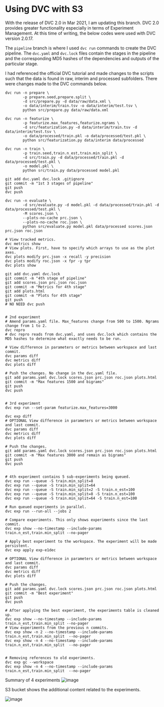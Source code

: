 # Using DVC with S3

With the release of DVC 2.0 in Mar 2021, I am updating this branch. DVC 2.0 provides greater functionality especially in terms of Experiment Management. At this time of writing, the below codes were used with DVC version 2.0.17.

The `pipeline` branch is where I used `dvc run` commands to create the DVC pipeline. The `dvc.yaml` and `dvc.lock` files contain the stages in the pipeline and the corresponding MD5 hashes of the dependencies and outputs of the particular stage.

I had referenced the official DVC tutorial and made changes to the scripts such that the data is found in raw, interim and processed subfolders. There were changes made to the DVC commands below. 

```
dvc run -n prepare \
        -p prepare.seed,prepare.split \
        -d src/prepare.py -d data/raw/data.xml \
        -o data/interim/train.tsv -o data/interim/test.tsv \
        python src/prepare.py data/raw/data.xml

dvc run -n featurize \
        -p featurize.max_features,featurize.ngrams \
        -d src/featurization.py -d data/interim/train.tsv -d data/interim/test.tsv \
        -o data/processed/train.pkl -o data/processed/test.pkl \
        python src/featurization.py data/interim data/processed

dvc run -n train \
        -p train.seed,train.n_est,train.min_split \
        -d src/train.py -d data/processed/train.pkl -d data/processed/test.pkl \
        -o model.pkl \
        python src/train.py data/processed model.pkl

git add dvc.yaml dvc.lock .gitignore
git commit -m "1st 3 stages of pipeline"
git push
dvc push

dvc run -n evaluate \
        -d src/evaluate.py -d model.pkl -d data/processed/train.pkl -d data/processed/test.pkl \
        -M scores.json \
        --plots-no-cache prc.json \
        --plots-no-cache roc.json \
        python src/evaluate.py model.pkl data/processed scores.json prc.json roc.json

# View tracked metrics.
dvc metrics show
# View plots. First, have to specify which arrays to use as the plot axes.
dvc plots modify prc.json -x recall -y precision
dvc plots modify roc.json -x fpr -y tpr
dvc plots show

git add dvc.yaml dvc.lock
git commit -m "4th stage of pipeline"
git add scores.json prc.json roc.json
git commit -m "Metrics for 4th stage"
git add plots.html
git commit -m "Plots for 4th stage"
git push
# NO NEED dvc push


# 2nd experiment
# Amend params.yaml file. Max_features change from 500 to 1500. Ngrams change from 1 to 2.
dvc repro
# dvc repro reads from dvc.yaml, and uses dvc.lock which contains the MD5 hashes to determine what exactly needs to be run.

# View difference in parameters or metrics between workspace and last commit.
dvc params diff
dvc metrics diff
dvc plots diff

# Push the changes. No change in the dvc.yaml file.
git add params.yaml dvc.lock scores.json prc.json roc.json plots.html
git commit -m "Max features 1500 and bigrams"
git push
dvc push


# 3rd experiment
dvc exp run --set-param featurize.max_features=3000

dvc exp diff
# OPTIONAL View difference in parameters or metrics between workspace and last commit.
dvc params diff
dvc metrics diff
dvc plots diff

# Push the changes.
git add params.yaml dvc.lock scores.json prc.json roc.json plots.html
git commit -m "Max features 3000 and remain as bigrams"
git push
dvc push


# 4th experiment contains 5 sub-experiments being queued.
dvc exp run --queue -S train.min_split=8
dvc exp run --queue -S train.min_split=64
dvc exp run --queue -S train.min_split=2 -S train.n_est=100
dvc exp run --queue -S train.min_split=8 -S train.n_est=100
dvc exp run --queue -S train.min_split=64 -S train.n_est=100

# Run queued experiments in parallel.
dvc exp run --run-all --jobs 2

# Compare experiments. This only shows experiments since the last commit.
dvc exp show --no-timestamp --include-params train.n_est,train.min_split --no-pager

# Apply best experiment to the workspace. The experiment will be made persistent. 
dvc exp apply exp-e1dec

# OPTIONAL View difference in parameters or metrics between workspace and last commit.
dvc params diff
dvc metrics diff
dvc plots diff

# Push the changes.
git add params.yaml dvc.lock scores.json prc.json roc.json plots.html
git commit -m "Best experiment"
git push
dvc push

# After applying the best experiment, the experiments table is cleaned up.
dvc exp show --no-timestamp --include-params train.n_est,train.min_split --no-pager
# View experiments from the previous n commits.
dvc exp show -n 2 --no-timestamp --include-params train.n_est,train.min_split  --no-pager
dvc exp show -n 4 --no-timestamp --include-params train.n_est,train.min_split  --no-pager


# Removing references to old experiments.
dvc exp gc --workspace
dvc exp show -n 4 --no-timestamp --include-params train.n_est,train.min_split  --no-pager
```

Summary of 4 experiments
![image](https://user-images.githubusercontent.com/51873343/113694735-b78afc80-9702-11eb-929c-ba8cb3f9ac6a.png)

S3 bucket shows the additional content related to the experiments.

![image](https://user-images.githubusercontent.com/51873343/113695321-4e57b900-9703-11eb-91ab-284cd3cf7c1b.png)
